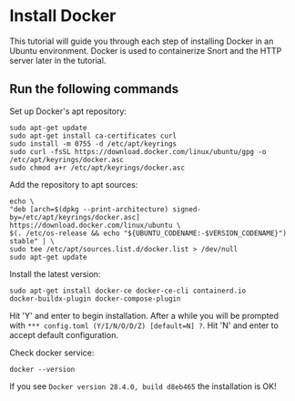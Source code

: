 # Install Docker
This tutorial will guide you through each step of installing Docker in an Ubuntu environment. Docker is used to containerize Snort and the HTTP server later in the tutorial. 

## Run the following commands
Set up Docker's apt repository: 
```
sudo apt-get update
sudo apt-get install ca-certificates curl
sudo install -m 0755 -d /etc/apt/keyrings
sudo curl -fsSL https://download.docker.com/linux/ubuntu/gpg -o /etc/apt/keyrings/docker.asc
sudo chmod a+r /etc/apt/keyrings/docker.asc
```

Add the repository to apt sources:
```
echo \
"deb [arch=$(dpkg --print-architecture) signed-by=/etc/apt/keyrings/docker.asc] https://download.docker.com/linux/ubuntu \
$(. /etc/os-release && echo "${UBUNTU_CODENAME:-$VERSION_CODENAME}") stable" | \
sudo tee /etc/apt/sources.list.d/docker.list > /dev/null
sudo apt-get update
```

Install the latest version: 
  
```
sudo apt-get install docker-ce docker-ce-cli containerd.io 
docker-buildx-plugin docker-compose-plugin
```

Hit 'Y' and enter to begin installation. After a while you will be prompted with `*** config.toml (Y/I/N/O/D/Z) [default=N] ?`. Hit 'N' and enter to accept default configuration.

Check docker service:
```
docker --version
```
If you see `Docker version 28.4.0, build d8eb465` the installation is OK!
